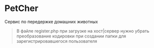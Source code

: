 # PetCher
Сервис по передержке домашних животных
>В файле register.php при загрузке на хост|сервер нужно убрать преобразование кодировки при создании папки для зарегистрировавшегося пользователя
